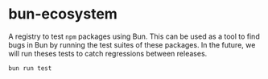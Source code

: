 # bun-ecosystem

A registry to test `npm` packages using Bun. This can be used as a tool to find bugs in Bun by running the test suites of these packages. In the future, we will run theses tests to catch regressions between releases.

```sh
bun run test
```
